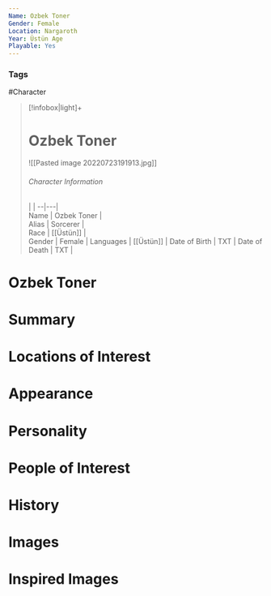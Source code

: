 ```yaml
---
Name: Ozbek Toner  
Gender: Female
Location: Nargaroth
Year: Üstün Age
Playable: Yes
---
```


### Tags
#Character 

> [!infobox|light]+  
> # Ozbek Toner  
> ![[Pasted image 20220723191913.jpg]]
> ###### Character Information
>  |   |
> --|---|  
> Name | Ozbek Toner |  
> Alias | Sorcerer |  
> Race | [[Üstün]] |  
> Gender | Female |
> Languages | [[Üstün]] |
> Date of Birth | TXT |
> Date of Death | TXT |

# Ozbek Toner

# Summary

# Locations of Interest

# Appearance

# Personality

# People of Interest

# History

# Images

# Inspired Images

